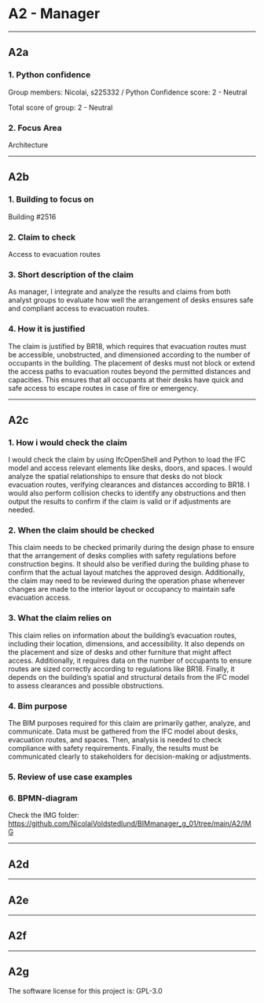 # A2 - Manager

---

## A2a

### 1. Python confidence
Group members: 
Nicolai, s225332 / Python Confidence score: 2 - Neutral

Total score of group: 2 - Neutral

### 2. Focus Area
Architecture

---

## A2b

### 1. Building to focus on
Building #2516

### 2. Claim to check
Access to evacuation routes 

### 3. Short description of the claim
As manager, I integrate and analyze the results and claims from both analyst groups to evaluate how well the arrangement of desks ensures safe and compliant access to evacuation routes.

### 4. How it is justified
The claim is justified by BR18, which requires that evacuation routes must be accessible, unobstructed, and dimensioned according to the number of occupants in the building. The placement of desks must not block or extend the access paths to evacuation routes beyond the permitted distances and capacities. This ensures that all occupants at their desks have quick and safe access to escape routes in case of fire or emergency.

---

## A2c

### 1. How i would check the claim
I would check the claim by using IfcOpenShell and Python to load the IFC model and access relevant elements like desks, doors, and spaces. I would analyze the spatial relationships to ensure that desks do not block evacuation routes, verifying clearances and distances according to BR18. I would also perform collision checks to identify any obstructions and then output the results to confirm if the claim is valid or if adjustments are needed.

### 2. When the claim should be checked
This claim needs to be checked primarily during the design phase to ensure that the arrangement of desks complies with safety regulations before construction begins. It should also be verified during the building phase to confirm that the actual layout matches the approved design. Additionally, the claim may need to be reviewed during the operation phase whenever changes are made to the interior layout or occupancy to maintain safe evacuation access.

### 3. What the claim relies on
This claim relies on information about the building’s evacuation routes, including their location, dimensions, and accessibility. It also depends on the placement and size of desks and other furniture that might affect access. Additionally, it requires data on the number of occupants to ensure routes are sized correctly according to regulations like BR18. Finally, it depends on the building’s spatial and structural details from the IFC model to assess clearances and possible obstructions.

### 4. Bim purpose
The BIM purposes required for this claim are primarily gather, analyze, and communicate. Data must be gathered from the IFC model about desks, evacuation routes, and spaces. Then, analysis is needed to check compliance with safety requirements. Finally, the results must be communicated clearly to stakeholders for decision-making or adjustments.

### 5. Review of use case examples



### 6. BPMN-diagram
Check the IMG folder: https://github.com/NicolaiVoldstedlund/BIMmanager_g_01/tree/main/A2/IMG

---

## A2d

---

## A2e

---

## A2f

---

## A2g

The software license for this project is: GPL-3.0
